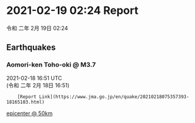 # 2021-02-19 02:24 Report
令和 二年 2月 19日 02:24

## Earthquakes
### Aomori-ken Toho-oki @ M3.7
2021-02-18 16:51 UTC  
        (令和 二年 2月 18日 16:51)
  
        [Report Link](https://www.jma.go.jp/en/quake/20210218075357393-18165103.html)  
[epicenter @ 50km](https://www.google.com/maps/place/40°54'00%22+142°12'00%22/@40.9,142.2,17z/data=!3m1!4b1!4m5!3m4!1s0x0:0x0!8m2!3d40.9!4d142.2)